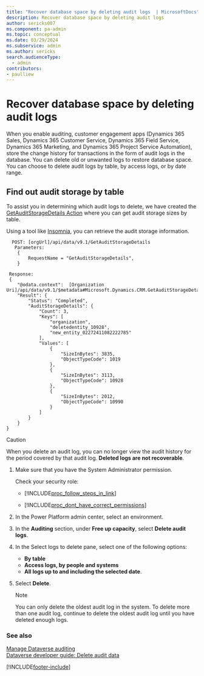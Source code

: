 ```yaml
---
title: "Recover database space by deleting audit logs  | MicrosoftDocs"
description: Recover database space by deleting audit logs
author: sericks007
ms.component: pa-admin
ms.topic: conceptual
ms.date: 03/29/2024
ms.subservice: admin
ms.author: sericks
search.audienceType: 
  - admin
contributors:
- paulliew 
---
```

# Recover database space by deleting audit logs

When you enable auditing, customer engagement apps (Dynamics 365 Sales, Dynamics 365 Customer Service, Dynamics 365 Field Service, Dynamics 365 Marketing, and Dynamics 365 Project Service Automation), store the change history for transactions in the form of audit logs in the database. You can delete old or unwanted logs to restore database space. You can choose to delete audit logs by table, by access logs, or by date range. 

## Find out audit storage by table
To assist you in determining which audit logs to delete, we have created the [GetAuditStorageDetails Action](/power-apps/developer/data-platform/webapi/reference/getauditstoragedetails?view=dataverse-latest) where you can get audit storage sizes by table.

Using a tool like [Insomnia](/power-apps/developer/data-platform/webapi/insomnia?view=dataverse-latest), you can retrieve the audit storage information.

```http
  POST: [orgUrl]/api/data/v9.1/GetAuditStorageDetails 
   Parameters: 
    { 
        RequestName = "GetAuditStorageDetails", 
    }
```

```http
 Response:
 {
    "@odata.context":  [Organization Uri]/api/data/v9.1/$metadata#Microsoft.Dynamics.CRM.GetAuditStorageDetailsResponse,
    "Result": {
        "Status": "Completed",
        "AuditStorageDetails": {
            "Count": 3,
            "Keys": [
                "organization",
                "deletedentity_10928",
                "new_entity_02272411082222785"
            ],
            "Values": [
                {
                    "SizeInBytes": 3835,
                    "ObjectTypeCode": 1019
                },
                {
                    "SizeInBytes": 3113,
                    "ObjectTypeCode": 10928
                },
                {
                    "SizeInBytes": 2012,
                    "ObjectTypeCode": 10990
                }
            ]
        }
    }
}
```
  
> [!CAUTION]
> When you delete an audit log, you can no longer view the audit history for the period covered by that audit log. **Deleted logs are not recoverable**.

1. Make sure that you have the System Administrator permission.
  
    Check your security role:  
  
   - [!INCLUDE[proc_follow_steps_in_link](../includes/proc-follow-steps-in-link.md)]  
  
   - [!INCLUDE[proc_dont_have_correct_permissions](../includes/proc-dont-have-correct-permissions.md)]  
  
1. In the Power Platform admin center, select an environment. 

1. In the **Auditing** section, under **Free up capacity**, select **Delete audit logs**.  
  
1. In the Select logs to delete pane, select one of the following options:
    - **By table**
    - **Access logs, by people and systems**
    - **All logs up to and including the selected date**.
  
6. Select **Delete**.
  
   > [!NOTE]
   >  You can only delete the oldest audit log in the system. To delete more than one audit log, continue to delete the oldest audit log until you have deleted enough logs.  
  
### See also

[Manage Dataverse auditing](manage-dataverse-auditing.md)<br />
[Dataverse developer guide: Delete audit data](/power-apps/developer/data-platform/auditing/delete-audit-data)


[!INCLUDE[footer-include](../includes/footer-banner.md)]
